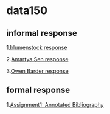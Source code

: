 # data150

## informal response

1.[blumenstock response](https://jingwen-yao94.github.io/data150/response1.html)

2.[Amartya Sen response](https://jingwen-yao94.github.io/data150/daf.html)

3.[Owen Barder response](https://jingwen-yao94.github.io/data150/ob.html)

## formal response

1.[Assignment1: Annotated Bibliography](https://jingwen-yao94.github.io/data150/ab.html)
